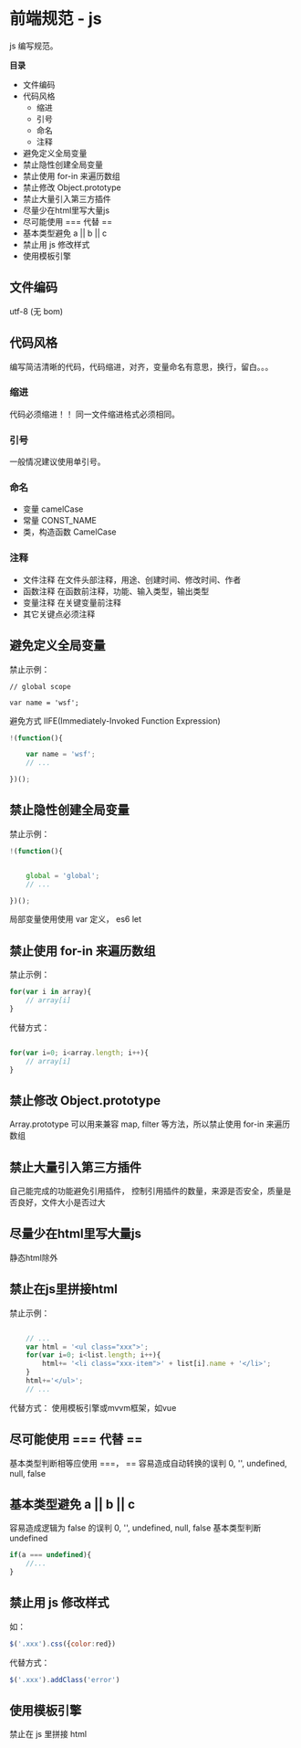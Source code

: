 # 前端规范 - js

js 编写规范。

**目录**
* 文件编码
* 代码风格
    * 缩进
    * 引号
    * 命名
    * 注释
* 避免定义全局变量
* 禁止隐性创建全局变量
* 禁止使用 for-in 来遍历数组
* 禁止修改 Object.prototype
* 禁止大量引入第三方插件
* 尽量少在html里写大量js
* 尽可能使用 === 代替 ==
* 基本类型避免 a || b || c
* 禁止用 js 修改样式
* 使用模板引擎


## 文件编码
utf-8 (无 bom)



## 代码风格
编写简洁清晰的代码，代码缩进，对齐，变量命名有意思，换行，留白。。。

### 缩进
代码必须缩进！！ 同一文件缩进格式必须相同。

### 引号
一般情况建议使用单引号。

### 命名
* 变量 camelCase
* 常量 CONST_NAME
* 类，构造函数 CamelCase

### 注释
* 文件注释
    在文件头部注释，用途、创建时间、修改时间、作者
* 函数注释
    在函数前注释，功能、输入类型，输出类型
* 变量注释
    在关键变量前注释
* 其它关键点必须注释



## 避免定义全局变量
禁止示例：
```
// global scope

var name = 'wsf';
```

避免方式 IIFE(Immediately-Invoked Function Expression)
```javascript
!(function(){

    var name = 'wsf';
    // ...

})();
```



## 禁止隐性创建全局变量
禁止示例：
```javascript
!(function(){


    global = 'global';
    // ...

})();
```
局部变量使用使用 var 定义， es6 let



## 禁止使用 for-in 来遍历数组
禁止示例：
```javascript
for(var i in array){
    // array[i]
}
```
代替方式：
```javascript

for(var i=0; i<array.length; i++){
    // array[i]
}
```



## 禁止修改 Object.prototype
Array.prototype 可以用来兼容 map, filter 等方法，所以禁止使用 for-in 来遍历数组



## 禁止大量引入第三方插件
自己能完成的功能避免引用插件，
控制引用插件的数量，来源是否安全，质量是否良好，文件大小是否过大



## 尽量少在html里写大量js
静态html除外


## 禁止在js里拼接html
禁止示例：
```javascript

    // ...
    var html = '<ul class="xxx">';
    for(var i=0; i<list.length; i++){
        html+= '<li class="xxx-item">' + list[i].name + '</li>';
    }
    html+='</ul>';
    // ...

```
代替方式：
使用模板引擎或mvvm框架，如vue


## 尽可能使用 === 代替 ==
基本类型判断相等应使用 ===，
== 容易造成自动转换的误判 0, '', undefined, null, false


## 基本类型避免 a || b || c
容易造成逻辑为 false 的误判 0, '', undefined, null, false
基本类型判断 undefined
```javascript
if(a === undefined){
    //...
}
```



## 禁止用 js 修改样式
如：
```javascript
$('.xxx').css({color:red})
```
代替方式：
```javascript
$('.xxx').addClass('error')
```



## 使用模板引擎
禁止在 js 里拼接 html



